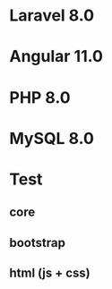

# Laravel 8.0

# Angular 11.0

# PHP 8.0 

# MySQL 8.0

# Test

## core
## bootstrap
## html (js + css)
